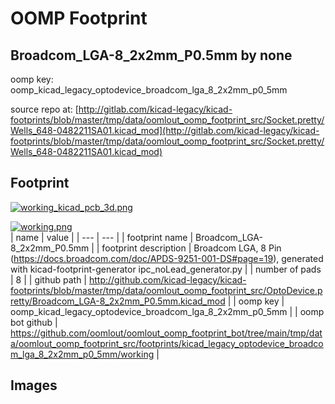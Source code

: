 # OOMP Footprint  
## Broadcom_LGA-8_2x2mm_P0.5mm  by none  
  
oomp key: oomp_kicad_legacy_optodevice_broadcom_lga_8_2x2mm_p0_5mm  
  
source repo at: [http://gitlab.com/kicad-legacy/kicad-footprints/blob/master/tmp/data/oomlout_oomp_footprint_src/Socket.pretty/Wells_648-0482211SA01.kicad_mod](http://gitlab.com/kicad-legacy/kicad-footprints/blob/master/tmp/data/oomlout_oomp_footprint_src/Socket.pretty/Wells_648-0482211SA01.kicad_mod)  
## Footprint  
  
[![working_kicad_pcb_3d.png](working_kicad_pcb_3d_600.png)](working_kicad_pcb_3d.png)  
  
[![working.png](working_600.png)](working.png)  
| name | value | 
| --- | --- | 
| footprint name | Broadcom_LGA-8_2x2mm_P0.5mm | 
| footprint description | Broadcom  LGA, 8 Pin (https://docs.broadcom.com/doc/APDS-9251-001-DS#page=19), generated with kicad-footprint-generator ipc_noLead_generator.py | 
| number of pads | 8 | 
| github path | http://github.com/kicad-legacy/kicad-footprints/blob/master/tmp/data/oomlout_oomp_footprint_src/OptoDevice.pretty/Broadcom_LGA-8_2x2mm_P0.5mm.kicad_mod | 
| oomp key | oomp_kicad_legacy_optodevice_broadcom_lga_8_2x2mm_p0_5mm | 
| oomp bot github | https://github.com/oomlout/oomlout_oomp_footprint_bot/tree/main/tmp/data/oomlout_oomp_footprint_src/footprints/kicad_legacy_optodevice_broadcom_lga_8_2x2mm_p0_5mm/working | 
## Images  
